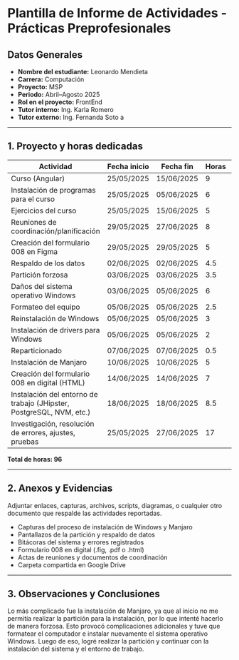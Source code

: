 # Plantilla de Informe de Actividades - Prácticas Preprofesionales

## Datos Generales

- **Nombre del estudiante:** Leonardo Mendieta
- **Carrera:** Computación
- **Proyecto:** MSP
- **Periodo:** Abril–Agosto 2025
- **Rol en el proyecto:** FrontEnd
- **Tutor interno:** Ing. Karla Romero
- **Tutor externo:** Ing. Fernanda Soto
a
---

## 1. Proyecto y horas dedicadas

| **Actividad**                                | **Fecha inicio** | **Fecha fin** | **Horas** | **Evidencia/Referencia**               |
|---------------------------------------------|------------------|---------------|-----------|----------------------------------------|
| Curso (Angular)                             | 25/05/2025       | 15/06/2025    | 9         |            							  |
| Instalación de programas para el curso      | 25/05/2025       | 05/06/2025    | 6         | Capturas, terminal, instaladores       |
| Ejercicios del curso                        | 25/05/2025       | 15/06/2025    | 5         | https://github.com/andres726127/Practicas_1.2      |
| Reuniones de coordinación/planificación     | 29/05/2025       | 27/06/2025    | 8         | 							              |
| Creación del formulario 008 en Figma        | 29/05/2025       | 29/05/2025    | 5         | [Imagen]								  |
| Respaldo de los datos                       | 02/06/2025       | 02/06/2025    | 4.5       | 							              |
| Partición forzosa                           | 03/06/2025       | 03/06/2025    | 3.5       | Capturas, consola de particionado      |
| Daños del sistema operativo Windows         | 03/06/2025       | 05/06/2025    | 6         | Bitácora de errores, logs              |
| Formateo del equipo                         | 05/06/2025       | 05/06/2025    | 2.5       | Captura de proceso de formateo         |
| Reinstalación de Windows                    | 05/06/2025       | 05/06/2025    | 3         | Capturas, ISO utilizada                |
| Instalación de drivers para Windows         | 05/06/2025       | 05/06/2025    | 2         | Panel de control, capturas             |
| Reparticionado                              | 07/06/2025       | 07/06/2025    | 0.5       | Pantallazo de partición                |
| Instalación de Manjaro                      | 10/06/2025       | 10/06/2025    | 5         | Capturas, logs, entorno Manjaro        |
| Creación del formulario 008 en digital (HTML)| 14/06/2025      | 14/06/2025    | 7         | Captura del formulario, diseño UI      |
| Instalación del entorno de trabajo (JHipster, PostgreSQL, NVM, etc.) | 18/06/2025 | 18/06/2025 | 8.5 | Lista de paquetes, configuraciones     |
| Investigación, resolución de errores, ajustes, pruebas | 25/05/2025 | 27/06/2025 | 17 | Historial de comandos, búsquedas, notas |

**Total de horas: 96**


---

## 2. Anexos y Evidencias

Adjuntar enlaces, capturas, archivos, scripts, diagramas, o cualquier otro documento que respalde las actividades reportadas.

- Capturas del proceso de instalación de Windows y Manjaro  
- Pantallazos de la partición y respaldo de datos  
- Bitácoras del sistema y errores registrados  
- Formulario 008 en digital (.fig, .pdf o .html)  
- Actas de reuniones y documentos de coordinación  
- Carpeta compartida en Google Drive

---

## 3. Observaciones y Conclusiones

Lo más complicado fue la instalación de Manjaro, ya que al inicio no me permitía realizar la partición para la instalación, por lo que intenté hacerlo de manera forzosa. Esto provocó complicaciones adicionales y tuve que formatear el computador e instalar nuevamente el sistema operativo Windows. Luego de eso, logré realizar la partición y continuar con la instalación del sistema y el entorno de trabajo.
